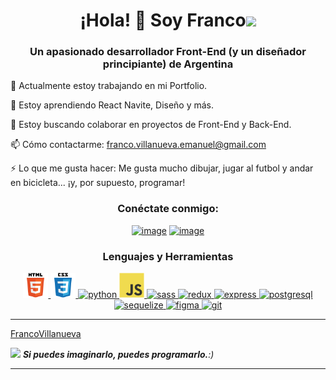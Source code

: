 <h1 align="center">¡Hola! 👋 Soy Franco<img height="40" src="https://emoji.gg/assets/emoji/7333-parrotdance.gif"></h1>
<h3 align="center">Un apasionado desarrollador Front-End (y un diseñador principiante) de Argentina</h3>

🔭 Actualmente estoy trabajando en mi Portfolio.

🌱 Estoy aprendiendo React Navite, Diseño y más.

👯 Estoy buscando colaborar en proyectos de Front-End y Back-End.

📫 Cómo contactarme: franco.villanueva.emanuel@gmail.com

⚡ Lo que me gusta hacer: Me gusta mucho dibujar, jugar al futbol y andar en bicicleta... ¡y, por supuesto, programar!

<h3 align="center">Conéctate conmigo:</h3>
<div align="center">

[![image](https://img.shields.io/badge/LinkedIn-0077B5?style=for-the-badge&logo=linkedin&logoColor=white)](https://www.linkedin.com/in/franco-villanueva-b72b95237/)
[![image](https://img.shields.io/badge/Instagram-E4405F?style=for-the-badge&logo=instagram&logoColor=white)](https://www.instagram.com/francoevillanueva/)
  
</div>

<h3 align="center">Lenguajes y Herramientas</h3>

<p align="center"> 
  <a href="https://www.w3.org/html/" target="_blank"> 
    <img src="https://raw.githubusercontent.com/devicons/devicon/master/icons/html5/html5-original-wordmark.svg" alt="html5" width="40" height="40"/> 
  </a>
  <a href="https://www.w3schools.com/css/" target="_blank"> 
    <img src="https://raw.githubusercontent.com/devicons/devicon/master/icons/css3/css3-original-wordmark.svg" alt="css3" width="40" height="40"/> 
  </a> 
  <a href="https://www.python.org" target="_blank"> 
    <img src="https://www.svgrepo.com/show/354259/react.svg" alt="python" width="40" height="40"/> 
  </a>  
  <a href="https://developer.mozilla.org/en-US/docs/Web/JavaScript" target="_blank"> 
    <img src="https://raw.githubusercontent.com/devicons/devicon/master/icons/javascript/javascript-original.svg" alt="javascript" width="40" height="40"/> 
  </a>
  <a href="https://www.svgrepo.com/show/374061/sass.svg" target="_blank"> 
    <img src="https://www.svgrepo.com/show/374061/sass.svg" alt="sass" width="40" height="40"/> 
  </a>
  <a href="https://www.svgrepo.com/show/452093/redux.svg" target="_blank"> 
    <img src="https://www.svgrepo.com/show/452093/redux.svg" alt="redux" width="40" height="40"/> 
  </a> 
  <a href="https://www.svgrepo.com/show/353724/express.svg" target="_blank"> 
    <img src="https://www.svgrepo.com/show/353724/express.svg" alt="express" width="40" height="40"/> 
  </a>
  <a href="https://www.svgrepo.com/show/354200/postgresql.svg" target="_blank"> 
    <img src="https://www.svgrepo.com/show/354200/postgresql.svg" alt="postgresql" width="40" height="40"/> 
  </a>
  <a href="https://www.svgrepo.com/show/374071/sequelize.svg" target="_blank"> 
    <img src="https://www.svgrepo.com/show/374071/sequelize.svg" alt="sequelize" width="40" height="40"/> 
  </a>
  <a href="https://www.svgrepo.com/show/452202/figma.svg" target="_blank"> 
    <img src="https://www.svgrepo.com/show/452202/figma.svg" alt="figma" width="40" height="40"/> 
  </a>
  <a href="https://git-scm.com/" target="_blank"> 
    <img src="https://www.vectorlogo.zone/logos/git-scm/git-scm-icon.svg" alt="git" width="40" height="40"/> 
  </a>
</p>



------

[FrancoVillanueva](https://github.com/Franco-Villanueva)

<img src="https://media.giphy.com/media/LnQjpWaON8nhr21vNW/giphy.gif" width="60"> <em><b>
Si puedes imaginarlo, puedes programarlo.</b>:)</em>

---
